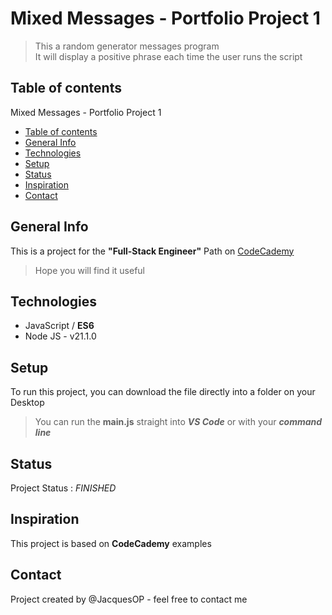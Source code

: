 # Mixed Messages - Portfolio Project 1

> This a random generator messages program <br>
> It will display a positive phrase each time the user runs the script

## Table of contents

Mixed Messages - Portfolio Project 1
  - [Table of contents](#table-of-contents)
  - [General Info](#general-info)
  - [Technologies](#technologies)
  - [Setup](#setup)
  - [Status](#status)
  - [Inspiration](#inspiration)
  - [Contact](#contact)

## General Info
This is a project for the **"Full-Stack Engineer"** Path on [CodeCademy](https://www.codecademy.com/learn)<br>
> Hope you will find it useful

## Technologies

* JavaScript / **ES6**
* Node JS - v21.1.0

## Setup

To run this project, you can download the file directly into a folder on your Desktop<br>
> You can run the **main.js** straight into _**VS Code**_ or with your _**command line**_

## Status

Project Status : _FINISHED_

## Inspiration

This project is based on **CodeCademy** examples

## Contact

Project created by @JacquesOP - feel free to contact me
